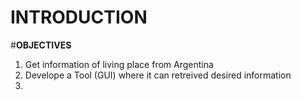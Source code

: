 # INTRODUCTION

#**OBJECTIVES**

1. Get information of living place from Argentina
2. Develope a Tool (GUI) where it can retreived desired information
3. 
